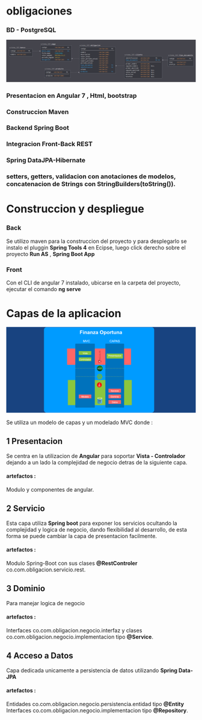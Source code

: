 # obligaciones

### BD - PostgreSQL

![Modelo ER]( https://github.com/josedanielcruzc/obligaciones/blob/master/ModeloER.png )

### Presentacion en Angular 7 , Html, bootstrap
### Construccion Maven
### Backend Spring Boot
### Integracion Front-Back REST
### Spring DataJPA-Hibernate
### setters, getters, validacion con anotaciones de modelos, concatenacion de Strings con StringBuilders(toString()).


# Construccion y despliegue

### Back

Se utilizo maven para la construccion del proyecto y para desplegarlo se instalo el pluggin **Spring Tools 4** en Ecipse, luego click derecho sobre el proyecto **Run AS** , **Spring Boot App**

### Front

Con el CLI de angular 7 instalado, ubicarse en la carpeta del proyecto, ejecutar el comando **ng serve** 



# Capas de la aplicacion


![Modelo de capas con MVC]( https://github.com/josedanielcruzc/obligaciones/blob/master/capas.png )


Se utiliza un modelo de capas y un modelado MVC donde : 

## 1 Presentacion

Se centra en la utilizacion de **Angular** para soportar **Vista - Controlador** dejando a un lado la complejidad de negocio detras de la siguiente capa.

#### artefactos : 
Modulo  y componentes de angular.

## 2 Servicio

Esta capa utiliza **Spring boot** para exponer los servicios ocultando la complejidad y logica de negocio, dando flexibilidad al desarrollo, de esta forma se puede cambiar la capa de presentacion facilmente.

#### artefactos : 
Modulo Spring-Boot con sus clases **@RestControler** co.com.obligacion.servicio.rest.

## 3 Dominio 

Para manejar logica de negocio 

#### artefactos : 
Interfaces co.com.obligacion.negocio.interfaz y clases co.com.obligacion.negocio.implementacion tipo **@Service**.


## 4 Acceso a Datos 

Capa dedicada unicamente a persistencia de datos utilizando **Spring Data-JPA** 

#### artefactos : 
Entidades co.com.obligacion.negocio.persistencia.entidad tipo **@Entity** 
Interfaces co.com.obligacion.negocio.implementacion tipo **@Repository**.


